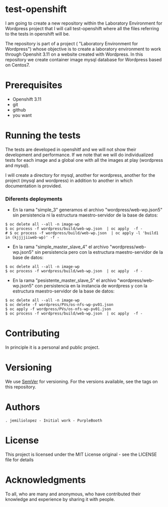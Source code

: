 # test-openshift

I am going to create a new repository within the Laboratory Environment for Wordpress project that I will call test-openshift where all the files referring to the tests in openshift will be.

The repository is part of a project ( "Laboratory Environment for Wordpress")  whose objective  is to create a laboratory environment to work through Openshit 3.11 on a website created with Wordpress. In this repository we create container image mysql database for Wordpress based on Centos7.

# Prerequisites
   - Openshift 3.11
   - git
   - github
   - you want
   
# Running the tests
 
 The tests are developed in openshitf and we will not show their development and performance. If we note that we will do individualized tests for each image and a global one with all the images at play (wordpress and mysql).
 
 I will create a directory for mysql, another for wordpress, another for the project (mysql and wordpress) in addition to another in which documentation is provided.
 
### Diferents deployments

  - En la rama "simple_3" generamos el archivo "wordpress/web-wp.json5" sin persistencia ni la estructura maestro-servidor de la base de datos:


```
$ oc delete all --all -n image-wp
$ oc process -f wordpress/build/web-wp.json  | oc apply  -f - 
# $ oc process -f wordpress/build/web-wp.json  | oc apply -l 'build1 in (kjjjjiiweb-wp)' -f - 

```
   - En la rama "simple_master_slave_4" el archivo "wordpress/web-wp.json5" sin persistencia pero con la estructura maestro-servidor de la base de datos:
   
```
$ oc delete all --all -n image-wp
$ oc process -f wordpress/build/web-wp.json  | oc apply  -f - 

```
   - En la rama "pesistente_master_slave_5" el archivo "wordpress/web-wp.json5" con persistencia en la instancia de wordpress y con  la estructura maestro-servidor de la base de datos:
   
```
$ oc delete all --all -n image-wp
$ oc delete -f wordpress/PVs/os-nfs-wp-pv01.json 
$ oc apply -f wordpress/PVs/os-nfs-wp-pv01.json
$ oc process -f wordpress/build/web-wp.json  | oc apply  -f - 

```
   
   
# Contributing

In principle it is a personal and public project.

# Versioning

We use [SemVer](https://semver.org/) for versioning. For the versions available, see the tags on this repository.

# Authors

    . jemiliolopez - Initial work - PurpleBooth


# License

This project is licensed under the MIT License original - see the LICENSE file for details

# Acknowledgments
 To all, who are many and anonymous, who have contributed their knowledge and experience by sharing it with people.



